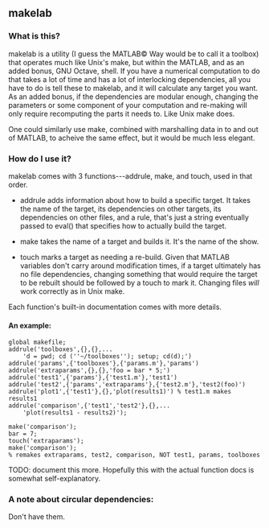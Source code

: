 makelab
--------------

### What is this?

makelab is a utility (I guess the MATLAB&copy; Way would be to call it a
toolbox) that operates much like Unix's make, but within the MATLAB,
and as an added bonus, GNU Octave, shell.
If you have a numerical computation to do that takes a lot of time and
has a lot of interlocking dependencies, all you have to do is tell these
to makelab, and it will calculate any target you want.  As an added bonus,
if the dependencies are modular enough, changing the parameters or some
component of your computation and re-making will only require recomputing
the parts it needs to.  Like Unix make does.

One could similarly use make, combined with marshalling data in to and out
of MATLAB, to acheive the same effect, but it would be much less elegant.

### How do I use it?

makelab comes with 3 functions---addrule, make, and touch, used in that
order.

*	addrule adds information about how to build a specific target.
	It takes the name of the target, its dependencies on other targets,
	its dependencies on other files, and a rule, that's just a string
	eventually passed to eval() that specifies how to actually build the
	target.

*	make takes the name of a target and builds it. It's the name of the show.

*	touch marks a target as needing a re-build.  Given that MATLAB variables
	don't carry around modification times, if a target ultimately
	has no file dependencies,
	changing something that would require the target to be rebuilt should
	be followed by a touch to mark it.  Changing files *will* work 
	correctly as in Unix make.

Each function's built-in documentation comes with more details.

#### An example:

	global makefile;
	addrule('toolboxes',{},{},...
		'd = pwd; cd (''~/toolboxes''); setup; cd(d);')
	addrule('params',{'toolboxes'},{'params.m'},'params')
	addrule('extraparams',{},{},'foo = bar * 5;')
	addrule('test1',{'params'},{'test1.m'},'test1')
	addrule('test2',{'params','extraparams'},{'test2.m'},'test2(foo)')
	addrule('plot1',{'test1'},{},'plot(results1)') % test1.m makes results1
	addrule('comparison',{'test1','test2'},{},...
		'plot(results1 - results2)');

	make('comparison');
	bar = 7;
	touch('extraparams');
	make('comparison');
	% remakes extraparams, test2, comparison, NOT test1, params, toolboxes

TODO: document this more.  Hopefully this with the actual function docs is
somewhat self-explanatory.

### A note about circular dependencies:

Don't have them.
